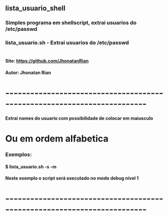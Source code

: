 ## lista_usuario_shell

### Simples programa em shellscript, extrai usuarios do /etc/passwd 

### lista_usuario.sh - Extrai usuarios do /etc/passwd 

#

#### Site:       https://github.com/JhonatanRian

#### Autor:      Jhonatan Rian

# ------------------------------------------------------------------------ #

####  Extrai nomes do usuario com possibilidade de colocar em maiusculo
#  Ou em ordem alfabetica
###  Exemplos:

####      $ lista_usuario.sh -s -m

####      Neste exemplo o script será executado no modo debug nível 1

# ------------------------------------------------------------------------ #
